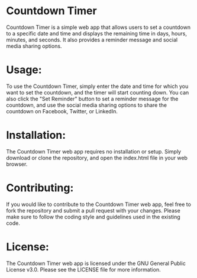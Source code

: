 # Countdown Timer

Countdown Timer is a simple web app that allows users to set a countdown to a specific date and time and displays the remaining time in days, hours, minutes, and seconds. It also provides a reminder message and social media sharing options.

# Usage:
To use the Countdown Timer, simply enter the date and time for which you want to set the countdown, and the timer will start counting down. You can also click the "Set Reminder" button to set a reminder message for the countdown, and use the social media sharing options to share the countdown on Facebook, Twitter, or LinkedIn.

# Installation:
The Countdown Timer web app requires no installation or setup. Simply download or clone the repository, and open the index.html file in your web browser.

# Contributing:
If you would like to contribute to the Countdown Timer web app, feel free to fork the repository and submit a pull request with your changes. Please make sure to follow the coding style and guidelines used in the existing code.

# License:
The Countdown Timer web app is licensed under the GNU General Public License v3.0. Please see the LICENSE file for more information.
